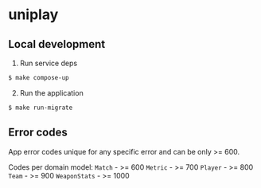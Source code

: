 # uniplay

## Local development
1. Run service deps
```sh
$ make compose-up
```
2. Run the application
```sh
$ make run-migrate
```

## Error codes

App error codes unique for any specific error and can be only >= 600.

Codes per domain model:
`Match` - >= 600
`Metric` - >= 700
`Player` - >= 800
`Team` - >= 900
`WeaponStats` - >= 1000
